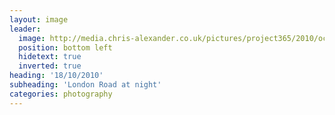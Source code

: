 ```yaml
---
layout: image
leader:
  image: http://media.chris-alexander.co.uk/pictures/project365/2010/oct/18/181010.jpg
  position: bottom left
  hidetext: true
  inverted: true
heading: '18/10/2010'
subheading: 'London Road at night'
categories: photography
---
```

